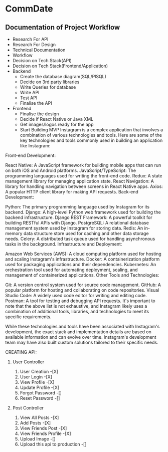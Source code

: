 # CommDate

## Documentation of Project Workflow

- Research For API 
- Research For Design
- Technical Documentation 
- Workflow
- Decision on Tech Stack(API)
- Decision on Tech Stack(Frontend/Application)
- Backend
    - Create the database diagram(SQL/PlSQL)
    - Decide on 3rd party libraries
    - Write Queries for database
    - Write API
    - Test API
    - Finalise the API
- Frontend
    - Finalise the design 
    - Decide if React Native or Java XML
    - Get images/logos ready for the app
    - Start Building MVP
Instagram is a complex application that involves a combination of various technologies and tools. Here are some of the key technologies and tools commonly used in building an application like Instagram:

Front-end Development:

React Native: A JavaScript framework for building mobile apps that can run on both iOS and Android platforms.
JavaScript/TypeScript: The programming languages used for writing the front-end code.
Redux: A state management library for managing application state.
React Navigation: A library for handling navigation between screens in React Native apps.
Axios: A popular HTTP client library for making API requests.
Back-end Development:

Python: The primary programming language used by Instagram for its backend.
Django: A high-level Python web framework used for building the backend infrastructure.
Django REST Framework: A powerful toolkit for building RESTful APIs with Django.
PostgreSQL: A relational database management system used by Instagram for storing data.
Redis: An in-memory data structure store used for caching and other data storage needs.
Celery: A distributed task queue used for handling asynchronous tasks in the background.
Infrastructure and Deployment:

Amazon Web Services (AWS): A cloud computing platform used for hosting and scaling Instagram's infrastructure.
Docker: A containerization platform used for packaging applications and their dependencies.
Kubernetes: An orchestration tool used for automating deployment, scaling, and management of containerized applications.
Other Tools and Technologies:

Git: A version control system used for source code management.
GitHub: A popular platform for hosting and collaborating on code repositories.
Visual Studio Code: A widely used code editor for writing and editing code.
Postman: A tool for testing and debugging API requests.
It's important to note that the above list is not exhaustive, and Instagram likely uses a combination of additional tools, libraries, and technologies to meet its specific requirements.

While these technologies and tools have been associated with Instagram's development, the exact stack and implementation details are based on available information and can evolve over time. Instagram's development team may have also built custom solutions tailored to their specific needs.

CREATING API:
1. User Controller
    1. User Creation   -[X]
    2. User Login      -[X]
    3. View Profile    -[X]
    4. Update Profile  -[X]
    5. Forgot Password -[]
    6. Reset Password  -[]

2. Post Controller
    1. View All Posts  -[X]
    2. Add Posts       -[X]
    3. View Friends Post -[X]
    4. View Friends Profile -[X]
    5. Upload Image -[]
    6. Upload this api to production -[]

